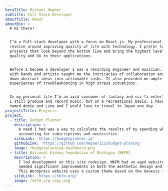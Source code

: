 ```yaml
---
heroTitle: Michael Hegner
subtitle: Full Stack Developer
aboutTitle: About
aboutBio: >
  # Hi there!


  I’m a Full-stack developer with a focus on React.js. My professional interests
  revolve around improving quality of life with technology. I prefer to work on
  projects that look beyond the bottom line and bring the highest level of
  quality and UX to their applications.


  Before I became a developer I was a recording engineer and musician. Working
  with bands and artists taught me the intricacies of collaboration and breaking
  down abstract ideas into actionable tasks. It also provided me ample
  experiences of troubleshooting in high stress situations.


  In my personal life I’m an avid consumer of fantasy and sci-fi entertainment.
  I still produce and record music, but on a recreational basis. I have two cats
  named Annie and Luna and I would love to travel to Japan one day.
projectsTitle: Projects
project:
  - title: Budget Planner
    description: >
      A need I had was a way to calculate the results of my spending while
      accounting for subscriptions and necessities.
    siteLink: 'https://budgetplanner.io'
    githubLink: 'https://github.com/hegner123/budget-planing'
    image: /budgetplanning-dashboard.png
  - title: National Kidney Foundation of Michigan (NKFM)
    description: >
      I led development on this site redesign. NKFM had an aged website that
      needed significant improvements in both the aesthetic design and the UX.
      This Wordpress website uses a custom theme based on the Genesis framework.
    siteLink: 'https://nkfm.org/'
    image: /nkfm_org copy.png
---
```


